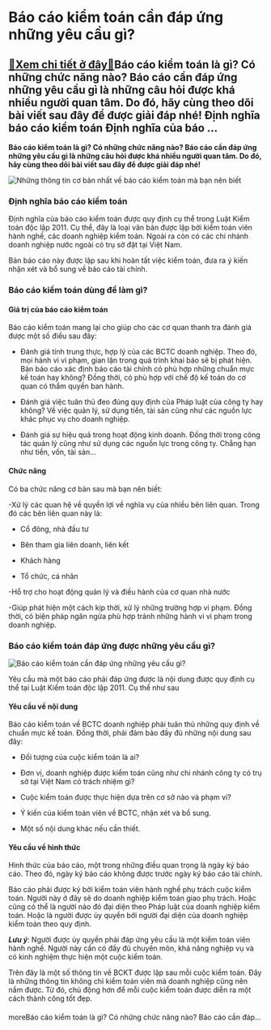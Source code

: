 Báo cáo kiểm toán cần đáp ứng những yêu cầu gì?
===============================================

[:gift:Xem chi tiết ở đây:gift:](https://hddtvn.com/bao-cao-kiem-toan-can-dap-ung-nhung-yeu-cau-gi/)Báo cáo kiểm toán là gì? Có những chức năng nào? Báo cáo cần đáp ứng những yêu cầu gì là những câu hỏi được khá nhiều người quan tâm. Do đó, hãy cùng theo dõi bài viết sau đây để được giải đáp nhé! Định nghĩa báo cáo kiểm toán Định nghĩa của báo …
-------------------------------------------------------------------------------------------------------------------------------------------------------------------------------------------------------------------------------------------------------

**Báo cáo kiểm toán là gì? Có những chức năng nào? Báo cáo cần đáp ứng những yêu cầu gì là những câu hỏi được khá nhiều người quan tâm. Do đó, hãy cùng theo dõi bài viết sau đây để được giải đáp nhé!**


![Những thông tin cơ bản nhất về báo cáo kiểm toán mà bạn nên biết](https://hddtvn.com/wp-content/uploads/2021/01/kiem-toan-bctc.jpg "Những thông tin cơ bản nhất về báo cáo kiểm toán mà bạn nên biết")


### **Định nghĩa báo cáo kiểm toán**


Định nghĩa của báo cáo kiểm toán được quy định cụ thể trong Luật Kiểm toán độc lập 2011. Cụ thể, đây là loại văn bản được lập bởi kiểm toán viên hành nghề, các doanh nghiệp kiểm toán. Ngoài ra còn có các chi nhánh doanh nghiệp nước ngoài có trụ sở đặt tại Việt Nam.


Bản báo cáo này được lập sau khi hoàn tất việc kiểm toán, đưa ra ý kiến nhận xét và bổ sung về báo cáo tài chính.


### **Báo cáo kiểm toán dùng để làm gì?**


#### **Giá trị của báo cáo kiểm toán**


Báo cáo kiểm toán mang lại cho giúp cho các cơ quan thanh tra đánh giá được một số điều sau đây:




* Đánh giá tính trung thực, hợp lý của các BCTC doanh nghiệp. Theo đó, mọi hành vi vi phạm, gian lận trong quá trình khai báo sẽ bị phát hiện. Bản báo cáo xác định báo cáo tài chính có phù hợp những chuẩn mực kế toán hay không? Đồng thời, có phù hợp với chế độ kế toán do cơ quan có thẩm quyền ban hành.

* Đánh giá việc tuân thủ đeo đúng quy định của Pháp luật của công ty hay không? Về việc quản lý, sử dụng tiền, tài sản cũng như các nguồn lực khác phục vụ cho doanh nghiệp.

* Đánh giá sự hiệu quả trong hoạt động kinh doanh. Đồng thời trong công tác quản lý cũng như sử dụng các nguồn lực trong công ty. Chẳng hạn như tiền, vốn, tài sản…



#### **Chức năng**


Có ba chức năng cơ bản sau mà bạn nên biết:


-Xử lý các quan hệ về quyền lợi về nghĩa vụ của nhiều bên liên quan. Trong đó các bên liên quan này là:




* Cổ đông, nhà đầu tư

* Bên tham gia liên doanh, liên kết

* Khách hàng

* Tổ chức, cá nhân



-Hỗ trợ cho hoạt động quản lý và điều hành của cơ quan nhà nước


-Giúp phát hiện một cách kịp thời, xử lý những trường hợp vi phạm. Đồng thời, có biện pháp ngăn ngừa phù hợp tránh những hành vi vi phạm trong doanh nghiệp.


### **Báo cáo kiểm toán đáp ứng được những yêu cầu gì?**


![Báo cáo kiểm toán cần đáp ứng những yêu cầu gì?](https://hddtvn.com/wp-content/uploads/2021/01/5c49695e851e6c40350f.jpg "Báo cáo kiểm toán cần đáp ứng những yêu cầu gì?")


Yêu cầu mà một báo cáo phải đáp ứng được là nội dung được quy định cụ thể tại Luật Kiểm toán độc lập 2011. Cụ thể như sau


#### **Yêu cầu về nội dung**


Báo cáo kiểm toán về BCTC doanh nghiệp phải tuân thủ những quy định về chuẩn mực kế toán. Đồng thời, phải đảm bảo đầy đủ những nội dung sau đây:




* Đối tượng của cuộc kiểm toán là ai?

* Đơn vị, doanh nghiệp được kiểm toán cũng như chi nhánh công ty có trụ sở tại Việt Nam có trách nhiệm gì?

* Cuộc kiểm toán được thực hiện dựa trên cơ sở nào và phạm vi?

* Ý kiến của kiểm toán viên về BCTC, nhận xét và bổ sung.

* Một số nội dung khác nếu cần thiết.



#### **Yêu cầu về hình thức**


Hình thức của báo cáo, một trong những điều quan trọng là ngày ký báo cáo. Theo đó, ngày ký báo cáo không được trước ngày ký báo cáo tài chính.


Báo cáo phải được ký bởi kiểm toán viên hành nghề phụ trách cuộc kiểm toán. Người này ở đây sẽ do doanh nghiệp kiểm toán giao phụ trách. Hoặc cũng có thể là người nào đó đại diện theo Pháp luật của doanh nghiệp kiểm toán. Hoặc là người được ủy quyền bởi người đại diện của doanh nghiệp kiểm toán theo quy định.


***Lưu ý***: Người được ủy quyền phải đáp ứng yêu cầu là một kiểm toán viên hành nghề. Người này cần có đầy đủ chuyên môn, khả năng nghiệp vụ và có kinh nghiệm thực hiện một cuộc kiểm toán.


Trên đây là một số thông tin về BCKT được lập sau mỗi cuộc kiểm toán. Đây là những thông tin không chỉ kiểm toán viên mà doanh nghiệp cũng nên nắm được. Từ đó, chủ động hơn để mỗi cuộc kiểm toán được diễn ra một cách thành công tốt đẹp.


#### 


moreBáo cáo kiểm toán là gì? Có những chức năng nào? Báo cáo cần đáp…


